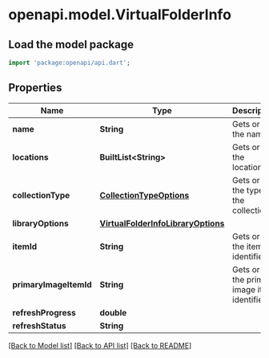 # openapi.model.VirtualFolderInfo

## Load the model package
```dart
import 'package:openapi/api.dart';
```

## Properties
Name | Type | Description | Notes
------------ | ------------- | ------------- | -------------
**name** | **String** | Gets or sets the name. | [optional] 
**locations** | **BuiltList&lt;String&gt;** | Gets or sets the locations. | [optional] 
**collectionType** | [**CollectionTypeOptions**](CollectionTypeOptions.md) | Gets or sets the type of the collection. | [optional] 
**libraryOptions** | [**VirtualFolderInfoLibraryOptions**](VirtualFolderInfoLibraryOptions.md) |  | [optional] 
**itemId** | **String** | Gets or sets the item identifier. | [optional] 
**primaryImageItemId** | **String** | Gets or sets the primary image item identifier. | [optional] 
**refreshProgress** | **double** |  | [optional] 
**refreshStatus** | **String** |  | [optional] 

[[Back to Model list]](../README.md#documentation-for-models) [[Back to API list]](../README.md#documentation-for-api-endpoints) [[Back to README]](../README.md)


